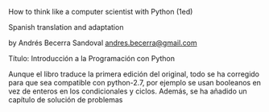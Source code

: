 How to think like a computer scientist with Python (1ed)

Spanish translation and adaptation

by Andrés Becerra Sandoval  <andres.becerra@gmail.com>


Título: Introducción a la Programación con Python

Aunque el libro traduce la primera edición del original,
todo se ha corregido para que sea compatible con python-2.7,
por ejemplo se usan booleanos en vez de enteros en los 
condicionales y ciclos. Además, se ha añadido un capítulo 
de solución de problemas

